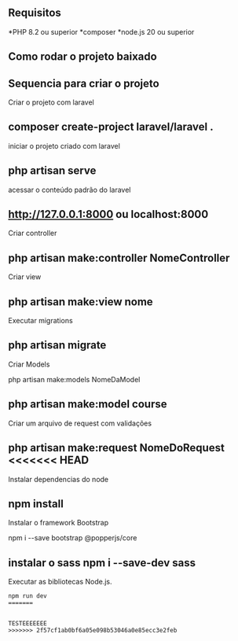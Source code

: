 ## Requisitos 

*PHP 8.2 ou superior
*composer
*node.js 20 ou superior

## Como rodar o projeto baixado


## Sequencia para criar o projeto
Criar o projeto com laravel 

composer create-project laravel/laravel . 
---

iniciar o projeto criado com laravel 

php artisan serve
---

acessar o conteúdo padrão do laravel


http://127.0.0.1:8000 ou localhost:8000
---

Criar controller 

php artisan make:controller NomeController
---

Criar view

php artisan make:view nome
---

Executar migrations

php artisan migrate
---

Criar Models

php artisan make:models NomeDaModel

php artisan make:model course
---

Criar um arquivo de request com validações

php artisan make:request NomeDoRequest
<<<<<<< HEAD
---

Instalar dependencias do node

npm install
---


Instalar o framework Bootstrap 

npm i --save bootstrap @popperjs/core

instalar o sass
npm i --save-dev sass
---

Executar as bibliotecas Node.js.
```
npm run dev
=======


TESTEEEEEEE
>>>>>>> 2f57cf1ab0bf6a05e098b53046a0e85ecc3e2feb
